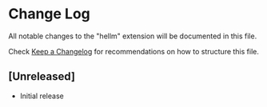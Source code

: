 # Change Log

All notable changes to the "hellm" extension will be documented in this file.

Check [Keep a Changelog](http://keepachangelog.com/) for recommendations on how to structure this file.

## [Unreleased]

- Initial release
